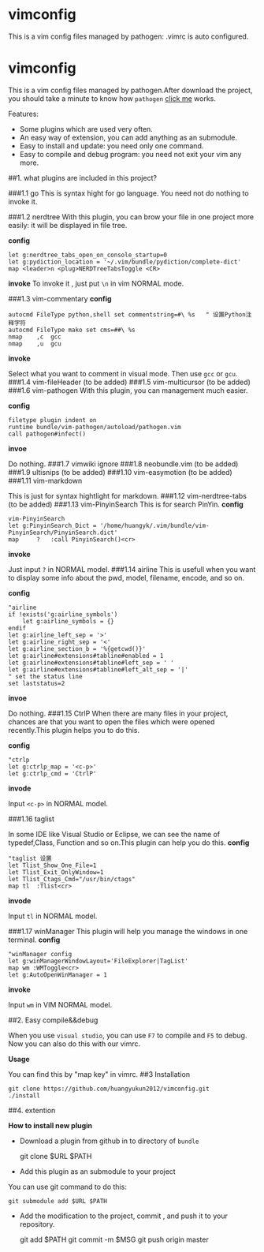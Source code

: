 # vimconfig
This is a vim config files managed by pathogen: .vimrc is auto configured.

vimconfig
=========

This is a vim config files managed by pathogen.After download the project, you should take a minute to know how `pathogen` [click me](https://github.com/tpope/vim-pathogen) works.

Features:
*	Some plugins which are used very often.
*	An easy way of extension, you can add anything as an submodule.
*	Easy to install and update: you need only one command.
*	Easy to compile and debug program: you need not exit your vim any more.

##1. what plugins are included  in this project?

###1.1 go
This is syntax hight for go language. You need not do nothing to invoke it.

###1.2 nerdtree
With this plugin, you can brow your file in one project more easily: it will be displayed in file tree.

**config**

	let g:nerdtree_tabs_open_on_console_startup=0
	let g:pydiction_location = '~/.vim/bundle/pydiction/complete-dict'
	map <leader>n <plug>NERDTreeTabsToggle <CR>

**invoke**
	To invoke it , just put `\n` in vim NORMAL mode.

###1.3 vim-commentary
**config**

	autocmd FileType python,shell set commentstring=#\ %s   " 设置Python注释字符
	autocmd FileType mako set cms=##\ %s
	nmap	,c  gcc
	nmap	,u	gcu

**invoke**

Select what you want to comment in visual mode. Then use `gcc` or `gcu`.
###1.4 vim-fileHeader
(to be added)
###1.5 vim-multicursor
(to be added)
###1.6 vim-pathogen
With this plugin, you can management much easier.

**config**

	filetype plugin indent on
	runtime bundle/vim-pathogen/autoload/pathogen.vim
	call pathogen#infect()
**invoe**

Do nothing.
###1.7 vimwiki
ignore
###1.8 neobundle.vim
(to be added)
###1.9 ultisnips
(to be added)
###1.10 vim-easymotion
(to be added)
###1.11 vim-markdown

This is just for syntax hightlight for markdown.
###1.12 vim-nerdtree-tabs
(to be added)
###1.13 vim-PinyinSearch
This is for search PinYin.
**config**

	vim-PinyinSearch
	let g:PinyinSearch_Dict = '/home/huangyk/.vim/bundle/vim-PinyinSearch/PinyinSearch.dict'
	map		?	:call PinyinSearch()<cr>
**invoke**

Just input `?` in NORMAL model.
###1.14 airline
This is usefull when you want to display some info about the pwd, model, filename, encode, and so on.

**config**

	"airline
	if !exists('g:airline_symbols')
		let g:airline_symbols = {}
	endif
	let g:airline_left_sep = '>'
	let g:airline_right_sep = '<'
	let g:airline_section_b = '%{getcwd()}'
	let g:airline#extensions#tabline#enabled = 1
	let g:airline#extensions#tabline#left_sep = ' '
	let g:airline#extensions#tabline#left_alt_sep = '|'
	" set the status line
	set laststatus=2
**invoe**

Do nothing.
###1.15 CtrlP
When there are many files in your project, chances are that you want to open the files which were opened recently.This plugin helps you to do this.

**config**

	"ctrlp
	let g:ctrlp_map = '<c-p>'
	let g:ctrlp_cmd = 'CtrlP'

**invode**

Input `<c-p>` in NORMAL model.

###1.16 taglist

In some IDE like Visual Studio or Eclipse, we can see the name of typedef,Class, Function and so on.This plugin can help you do this.
**config**

	"taglist 设置
	let Tlist_Show_One_File=1
	let Tlist_Exit_OnlyWindow=1
	let Tlist_Ctags_Cmd="/usr/bin/ctags"
	map tl	:Tlist<cr>
**invode**

Input `tl` in NORMAL model.

###1.17 winManager
This plugin will help you manage the windows in one terminal.
**config**

	"winManager config
	let g:winManagerWindowLayout='FileExplorer|TagList'
	map wm :WMToggle<cr>
	let g:AutoOpenWinManager = 1
**invoke**

Input `wm` in VIM NORMAL model.

##2. Easy compile&&debug

When you use `visual studio`, you can use `F7` to compile and `F5` to debug. Now you can also do this with our vimrc.

**Usage**

You can find this by "map key" in vimrc.
##3 Installation

	git clone https://github.com/huangyukun2012/vimconfig.git
	./install

##4. extention

**How to install new plugin**

* Download a plugin from github in to directory of `bundle`

	git clone $URL $PATH

* Add  this plugin as an submodule to your project

You can use git command to do this:

    git submodule add $URL $PATH

* Add the modification to the project, commit , and push it to your repository.

	git add $PATH
	git commit -m $MSG
	git push origin master
